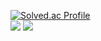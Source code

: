 [![Solved.ac Profile](http://mazassumnida.wtf/api/v2/generate_badge?boj=kwakkun2002)](https://solved.ac/kwakkun2002/)  
<img src="https://img.shields.io/badge/Python-3776AB?logo=Python">
<img src="https://img.shields.io/badge/Kotlin-7F52FF?logo=Kotlin">
